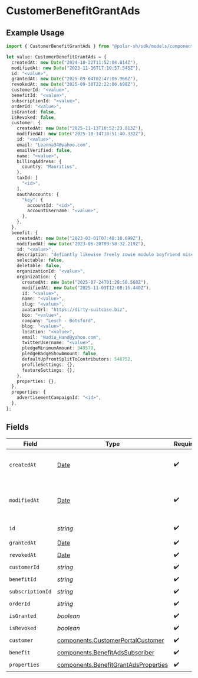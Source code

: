 # CustomerBenefitGrantAds

## Example Usage

```typescript
import { CustomerBenefitGrantAds } from "@polar-sh/sdk/models/components";

let value: CustomerBenefitGrantAds = {
  createdAt: new Date("2024-10-22T11:52:04.814Z"),
  modifiedAt: new Date("2023-11-16T17:10:57.545Z"),
  id: "<value>",
  grantedAt: new Date("2025-09-04T02:47:05.966Z"),
  revokedAt: new Date("2025-09-30T22:22:06.698Z"),
  customerId: "<value>",
  benefitId: "<value>",
  subscriptionId: "<value>",
  orderId: "<value>",
  isGranted: false,
  isRevoked: false,
  customer: {
    createdAt: new Date("2025-11-13T10:52:23.813Z"),
    modifiedAt: new Date("2025-10-14T18:51:40.332Z"),
    id: "<value>",
    email: "Leanna34@yahoo.com",
    emailVerified: false,
    name: "<value>",
    billingAddress: {
      country: "Mauritius",
    },
    taxId: [
      "<id>",
    ],
    oauthAccounts: {
      "key": {
        accountId: "<id>",
        accountUsername: "<value>",
      },
    },
  },
  benefit: {
    createdAt: new Date("2023-03-01T07:48:18.699Z"),
    modifiedAt: new Date("2023-06-20T09:58:32.219Z"),
    id: "<value>",
    description: "defiantly likewise freely zowie modulo boyfriend miserable",
    selectable: false,
    deletable: false,
    organizationId: "<value>",
    organization: {
      createdAt: new Date("2025-07-24T01:28:50.568Z"),
      modifiedAt: new Date("2025-11-03T12:08:15.440Z"),
      id: "<value>",
      name: "<value>",
      slug: "<value>",
      avatarUrl: "https://dirty-suitcase.biz",
      bio: "<value>",
      company: "Lesch - Botsford",
      blog: "<value>",
      location: "<value>",
      email: "Nadia_Hand@yahoo.com",
      twitterUsername: "<value>",
      pledgeMinimumAmount: 349570,
      pledgeBadgeShowAmount: false,
      defaultUpfrontSplitToContributors: 548752,
      profileSettings: {},
      featureSettings: {},
    },
    properties: {},
  },
  properties: {
    advertisementCampaignId: "<id>",
  },
};
```

## Fields

| Field                                                                                         | Type                                                                                          | Required                                                                                      | Description                                                                                   |
| --------------------------------------------------------------------------------------------- | --------------------------------------------------------------------------------------------- | --------------------------------------------------------------------------------------------- | --------------------------------------------------------------------------------------------- |
| `createdAt`                                                                                   | [Date](https://developer.mozilla.org/en-US/docs/Web/JavaScript/Reference/Global_Objects/Date) | :heavy_check_mark:                                                                            | Creation timestamp of the object.                                                             |
| `modifiedAt`                                                                                  | [Date](https://developer.mozilla.org/en-US/docs/Web/JavaScript/Reference/Global_Objects/Date) | :heavy_check_mark:                                                                            | Last modification timestamp of the object.                                                    |
| `id`                                                                                          | *string*                                                                                      | :heavy_check_mark:                                                                            | The ID of the object.                                                                         |
| `grantedAt`                                                                                   | [Date](https://developer.mozilla.org/en-US/docs/Web/JavaScript/Reference/Global_Objects/Date) | :heavy_check_mark:                                                                            | N/A                                                                                           |
| `revokedAt`                                                                                   | [Date](https://developer.mozilla.org/en-US/docs/Web/JavaScript/Reference/Global_Objects/Date) | :heavy_check_mark:                                                                            | N/A                                                                                           |
| `customerId`                                                                                  | *string*                                                                                      | :heavy_check_mark:                                                                            | N/A                                                                                           |
| `benefitId`                                                                                   | *string*                                                                                      | :heavy_check_mark:                                                                            | N/A                                                                                           |
| `subscriptionId`                                                                              | *string*                                                                                      | :heavy_check_mark:                                                                            | N/A                                                                                           |
| `orderId`                                                                                     | *string*                                                                                      | :heavy_check_mark:                                                                            | N/A                                                                                           |
| `isGranted`                                                                                   | *boolean*                                                                                     | :heavy_check_mark:                                                                            | N/A                                                                                           |
| `isRevoked`                                                                                   | *boolean*                                                                                     | :heavy_check_mark:                                                                            | N/A                                                                                           |
| `customer`                                                                                    | [components.CustomerPortalCustomer](../../models/components/customerportalcustomer.md)        | :heavy_check_mark:                                                                            | N/A                                                                                           |
| `benefit`                                                                                     | [components.BenefitAdsSubscriber](../../models/components/benefitadssubscriber.md)            | :heavy_check_mark:                                                                            | N/A                                                                                           |
| `properties`                                                                                  | [components.BenefitGrantAdsProperties](../../models/components/benefitgrantadsproperties.md)  | :heavy_check_mark:                                                                            | N/A                                                                                           |